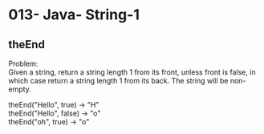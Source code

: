 013- Java- String-1
==================

theEnd
-----------


Problem:  
Given a string, return a string length 1 from its front, unless front is false, in which case return a string length 1 from its back. The string will be non-empty. 
>
theEnd("Hello", true) → "H"  
theEnd("Hello", false) → "o"  
theEnd("oh", true) → "o"  